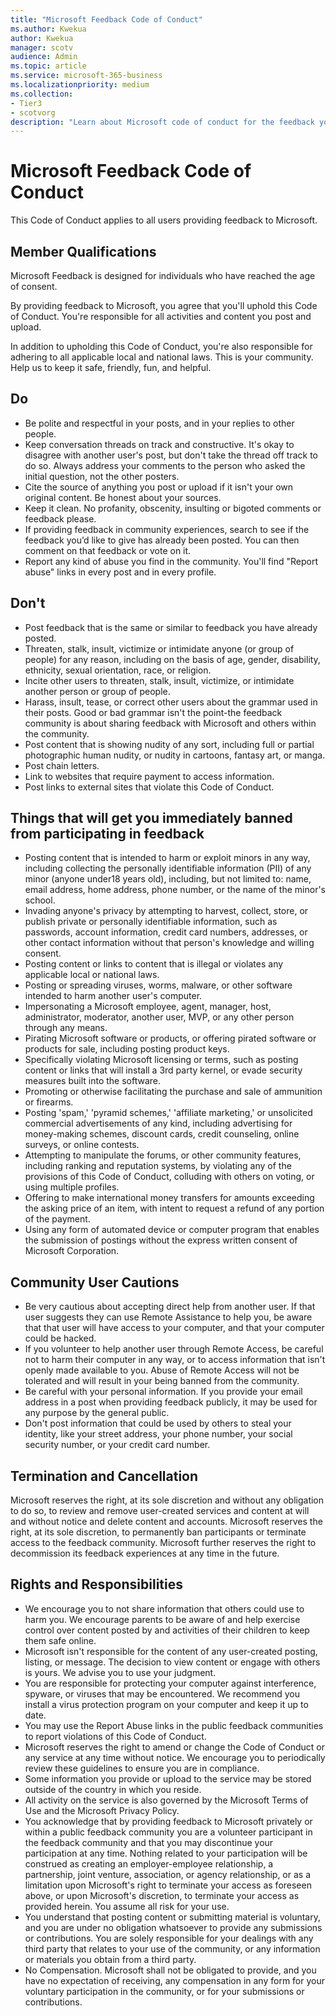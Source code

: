 ```yaml
---
title: "Microsoft Feedback Code of Conduct"
ms.author: Kwekua
author: Kwekua
manager: scotv
audience: Admin
ms.topic: article
ms.service: microsoft-365-business
ms.localizationpriority: medium
ms.collection: 
- Tier3
- scotvorg
description: "Learn about Microsoft code of conduct for the feedback you provide."
---
```


# Microsoft Feedback Code of Conduct

This Code of Conduct applies to all users providing feedback to Microsoft.

## Member Qualifications

Microsoft Feedback is designed for individuals who have reached the age of consent.

By providing feedback to Microsoft, you agree that you'll uphold this Code of Conduct. You're responsible for all activities and content you post and upload.

In addition to upholding this Code of Conduct, you're also responsible for adhering to all applicable local and national laws. This is your community. Help us to keep it safe, friendly, fun, and helpful.

## Do

- Be polite and respectful in your posts, and in your replies to other people.
- Keep conversation threads on track and constructive. It's okay to disagree with another user's post, but don't take the thread off track to do so. Always address your comments to the person who asked the initial question, not the other posters.
- Cite the source of anything you post or upload if it isn't your own original content. Be honest about your sources.
- Keep it clean. No profanity, obscenity, insulting or bigoted comments or feedback please.
- If providing feedback in community experiences, search to see if the feedback you’d like to give has already been posted.  You can then comment on that feedback or vote on it.
- Report any kind of abuse you find in the community. You'll find "Report abuse" links in every post and in every profile.

## Don't

- Post feedback that is the same or similar to feedback you have already posted.
- Threaten, stalk, insult, victimize or intimidate anyone (or group of people) for any reason, including on the basis of age, gender, disability, ethnicity, sexual orientation, race, or religion.
- Incite other users to threaten, stalk, insult, victimize, or intimidate another person or group of people.
- Harass, insult, tease, or correct other users about the grammar used in their posts. Good or bad grammar isn't the point-the feedback community is about sharing feedback with Microsoft and others within the community.
- Post content that is showing nudity of any sort, including full or partial photographic human nudity, or nudity in cartoons, fantasy art, or manga.
- Post chain letters.
- Link to websites that require payment to access information.
- Post links to external sites that violate this Code of Conduct.

## Things that will get you immediately banned from participating in feedback

- Posting content that is intended to harm or exploit minors in any way, including collecting the personally identifiable information (PII) of any minor (anyone under18 years old), including, but not limited to: name, email address, home address, phone number, or the name of the minor's school.
- Invading anyone's privacy by attempting to harvest, collect, store, or publish private or personally identifiable information, such as passwords, account information, credit card numbers, addresses, or other contact information without that person's knowledge and willing consent.
- Posting content or links to content that is illegal or violates any applicable local or national laws.
- Posting or spreading viruses, worms, malware, or other software intended to harm another user's computer.
- Impersonating a Microsoft employee, agent, manager, host, administrator, moderator, another user, MVP, or any other person through any means.
- Pirating Microsoft software or products, or offering pirated software or products for sale, including posting product keys.
- Specifically violating Microsoft licensing or terms, such as posting content or links that will install a 3rd party kernel, or evade security measures built into the software.
- Promoting or otherwise facilitating the purchase and sale of ammunition or firearms.
- Posting 'spam,' 'pyramid schemes,' 'affiliate marketing,' or unsolicited commercial advertisements of any kind, including advertising for money-making schemes, discount cards, credit counseling, online surveys, or online contests.
- Attempting to manipulate the forums, or other community features, including ranking and reputation systems, by violating any of the provisions of this Code of Conduct, colluding with others on voting, or using multiple profiles.
- Offering to make international money transfers for amounts exceeding the asking price of an item, with intent to request a refund of any portion of the payment.
- Using any form of automated device or computer program that enables the submission of postings without the express written consent of Microsoft Corporation.

## Community User Cautions

- Be very cautious about accepting direct help from another user. If that user suggests they can use Remote Assistance to help you, be aware that that user will have access to your computer, and that your computer could be hacked.
- If you volunteer to help another user through Remote Access, be careful not to harm their computer in any way, or to access information that isn't openly made available to you. Abuse of Remote Access will not be tolerated and will result in your being banned from the community.
- Be careful with your personal information. If you provide your email address in a post when providing feedback publicly, it may be used for any purpose by the general public.
- Don't post information that could be used by others to steal your identity, like your street address, your phone number, your social security number, or your credit card number.

## Termination and Cancellation

Microsoft reserves the right, at its sole discretion and without any obligation to do so, to review and remove user-created services and content at will and without notice and delete content and accounts. Microsoft reserves the right, at its sole discretion, to permanently ban participants or terminate access to the feedback community.  Microsoft further reserves the right to decommission its feedback experiences at any time in the future.

## Rights and Responsibilities

- We encourage you to not share information that others could use to harm you. We encourage parents to be aware of and help exercise control over content posted by and activities of their children to keep them safe online.
- Microsoft isn't responsible for the content of any user-created posting, listing, or message. The decision to view content or engage with others is yours. We advise you to use your judgment.
- You are responsible for protecting your computer against interference, spyware, or viruses that may be encountered. We recommend you install a virus protection program on your computer and keep it up to date.
- You may use the Report Abuse links in the public feedback communities to report violations of this Code of Conduct.
- Microsoft reserves the right to amend or change the Code of Conduct or any service at any time without notice. We encourage you to periodically review these guidelines to ensure you are in compliance.
- Some information you provide or upload to the service may be stored outside of the country in which you reside.
- All activity on the service is also governed by the Microsoft Terms of Use and the Microsoft Privacy Policy.
- You acknowledge that by providing feedback to Microsoft privately or within a public feedback community you are a volunteer participant in the feedback community and that you may discontinue your participation at any time. Nothing related to your participation will be construed as creating an employer-employee relationship, a partnership, joint venture, association, or agency relationship, or as a limitation upon Microsoft's right to terminate your access as foreseen above, or upon Microsoft's discretion, to terminate your access as provided herein. You assume all risk for your use.
- You understand that posting content or submitting material is voluntary, and you are under no obligation whatsoever to provide any submissions or contributions. You are solely responsible for your dealings with any third party that relates to your use of the community, or any information or materials you obtain from a third party.
- No Compensation. Microsoft shall not be obligated to provide, and you have no expectation of receiving, any compensation in any form for your voluntary participation in the community, or for your submissions or contributions.
